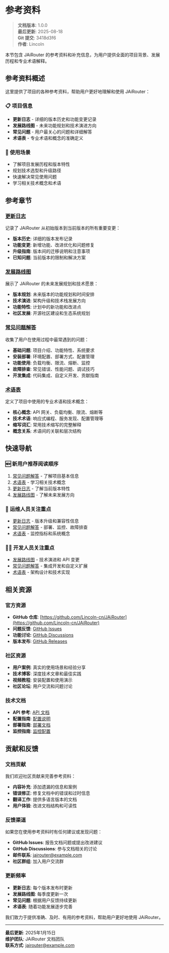 ﻿# 参考资料

<!-- 版本信息 -->
> **文档版本**: 1.0.0  
> **最后更新**: 2025-08-18  
> **Git 提交**: 3418d3f6  
> **作者**: Lincoln
<!-- /版本信息 -->


本节包含 JAiRouter 的参考资料和补充信息，为用户提供全面的项目背景、发展历程和专业术语解释。

## 参考资料概述

这里提供了项目的各种参考资料，帮助用户更好地理解和使用 JAiRouter：

### 📋 项目信息
- **更新日志** - 详细的版本历史和功能变更记录
- **发展路线图** - 未来功能规划和技术演进方向
- **常见问题** - 用户最关心的问题和详细解答
- **术语表** - 专业术语和概念的准确定义

### 🎯 使用场景
- 了解项目发展历程和版本特性
- 规划技术选型和升级路径
- 快速解决常见使用问题
- 学习相关技术概念和术语

## 参考章节

### [更新日志](changelog.md)
记录了 JAiRouter 从初始版本到当前版本的所有重要变更：
- **版本历史**: 详细的版本发布记录
- **功能变更**: 新增功能、改进优化和问题修复
- **升级指南**: 版本间的迁移说明和注意事项
- **已知问题**: 当前版本的限制和解决方案

### [发展路线图](roadmap.md)
展示了 JAiRouter 的未来发展规划和技术愿景：
- **版本规划**: 未来版本的功能规划和时间安排
- **技术演进**: 架构升级和技术栈发展方向
- **功能特性**: 计划中的新功能和改进点
- **社区发展**: 开源社区建设和生态系统规划

### [常见问题解答](faq.md)
收集了用户在使用过程中最常遇到的问题：
- **基础问题**: 项目介绍、功能特性、系统要求
- **安装部署**: 环境配置、部署方式、配置管理
- **功能使用**: 负载均衡、限流、熔断、监控
- **故障排查**: 常见错误、性能问题、调试技巧
- **开发集成**: 代码集成、自定义开发、贡献指南

### [术语表](glossary.md)
定义了项目中使用的专业术语和技术概念：
- **核心概念**: API 网关、负载均衡、限流、熔断等
- **技术术语**: 响应式编程、服务发现、配置管理等
- **缩写词汇**: 常用技术缩写的完整解释
- **概念关系**: 术语间的关联和层次结构

## 快速导航

### 🆕 新用户推荐阅读顺序
1. [常见问题解答](faq.md) - 了解项目基本信息
2. [术语表](glossary.md) - 学习相关技术概念
3. [更新日志](changelog.md) - 了解当前版本特性
4. [发展路线图](roadmap.md) - 了解未来发展方向

### 🔧 运维人员关注重点
- [更新日志](changelog.md) - 版本升级和兼容性信息
- [常见问题解答](faq.md) - 部署、监控、故障排查
- [术语表](glossary.md) - 监控指标和系统概念

### 👨‍💻 开发人员关注重点
- [发展路线图](roadmap.md) - 技术演进和 API 变更
- [常见问题解答](faq.md) - 集成开发和自定义扩展
- [术语表](glossary.md) - 架构设计和技术实现

## 相关资源

### 官方资源
- **GitHub 仓库**: [https://github.com/Lincoln-cn/JAiRouter](https://github.com/Lincoln-cn/JAiRouter)
- **问题反馈**: [GitHub Issues](https://github.com/Lincoln-cn/JAiRouter/issues)
- **功能讨论**: [GitHub Discussions](https://github.com/Lincoln-cn/JAiRouter/discussions)
- **版本发布**: [GitHub Releases](https://github.com/Lincoln-cn/JAiRouter/releases)

### 社区资源
- **用户案例**: 真实的使用场景和经验分享
- **技术博客**: 深度技术文章和最佳实践
- **视频教程**: 安装配置和使用演示
- **社区论坛**: 用户交流和问题讨论

### 技术文档
- **API 参考**: [API 文档](../api-reference/index.md)
- **配置指南**: [配置说明](../configuration/index.md)
- **部署指南**: [部署文档](../deployment/index.md)
- **监控指南**: [监控配置](../monitoring/index.md)

## 贡献和反馈

### 文档贡献
我们欢迎社区贡献来完善参考资料：
- **内容补充**: 添加遗漏的信息和案例
- **错误修正**: 修复文档中的错误和过时信息
- **翻译工作**: 提供多语言版本的文档
- **用户体验**: 改进文档结构和可读性

### 反馈渠道
如果您在使用参考资料时有任何建议或发现问题：
- **GitHub Issues**: 报告文档问题或提出改进建议
- **GitHub Discussions**: 参与文档相关的讨论
- **邮件联系**: jairouter@example.com
- **社区群组**: 加入用户交流群

### 更新频率
- **更新日志**: 每个版本发布时更新
- **发展路线图**: 每季度更新一次
- **常见问题**: 根据用户反馈持续更新
- **术语表**: 随着功能发展逐步完善

我们致力于提供准确、及时、有用的参考资料，帮助用户更好地使用 JAiRouter。

---

**最后更新**: 2025年1月15日  
**维护团队**: JAiRouter 文档团队  
**联系方式**: jairouter@example.com